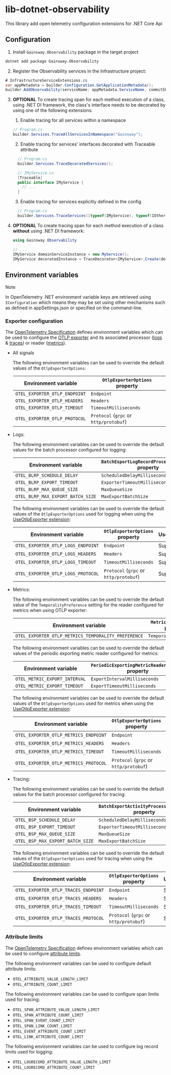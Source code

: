 # lib-dotnet-observability

This library add open telemetry configuration extensions for .NET Core Api

## Configuration

1. Install `Gainsway.Observability` package in the target project

```sh
dotnet add package Gainsway.Observability
```

2. Register the Observability services in the Infrastructure project:

```csharp
# InfrastructureServiceExtensions.cs
var appMetadata = builder.Configuration.GetApplicationMetadata();
builder.AddObservability(serviceName: appMetadata.ServiceName, commitShortSha: appMetadata.CommitShortSha);
```

3. **OPTIONAL** To create tracing span for each method execution of a class, using .NET DI framework, the class's interface needs to be decorated by using one of the following extensions:

   1. Enable tracing for all services within a namespace

   ```csharp
   // Program.cs
   builder.Services.TraceAllServicesInNamespace("Gainsway");
   ```

   2. Enable tracing for services' interfaces decorated with Traceable attribute

   ```csharp
     // Program.cs
     builder.Services.TraceDecoratedServices();
   ```

   ```csharp
     // IMyService.cs
     [Traceable]
     public interface IMyService {
       // ...
     }
   ```

   3. Enable tracing for services explicitly defined in the config

   ```csharp
     // Program.cs
     builder.Services.TraceServices([typeof(IMyService), typeof(IOtherService)]);
   ```

4. **OPTIONAL** To create tracing span for each method execution of a class **without** using .NET DI framework:

   ```csharp
   using Gainsway.Observability

   // ...
   IMyService domainServiceInstance = new MyService();
   IMyService decoratedInstance = TraceDecorator<IMyService>.Create(domainServiceInstance);
   ```

## Environment variables

> [!NOTE]
> In OpenTelemetry .NET environment variable keys are retrieved using
> `IConfiguration` which means they may be set using other mechanisms such as
> defined in appSettings.json or specified on the command-line.

### Exporter configuration

The [OpenTelemetry
Specification](https://github.com/open-telemetry/opentelemetry-specification/)
defines environment variables which can be used to configure the [OTLP
exporter](https://github.com/open-telemetry/opentelemetry-specification/blob/main/specification/protocol/exporter.md)
and its associated processor
([logs](https://github.com/open-telemetry/opentelemetry-specification/blob/main/specification/configuration/sdk-environment-variables.md#batch-logrecord-processor)
&
[traces](https://github.com/open-telemetry/opentelemetry-specification/blob/main/specification/configuration/sdk-environment-variables.md#batch-span-processor))
or reader
([metrics](https://github.com/open-telemetry/opentelemetry-specification/blob/main/specification/configuration/sdk-environment-variables.md#periodic-exporting-metricreader)).

- All signals

  The following environment variables can be used to override the default
  values of the `OtlpExporterOptions`:

  | Environment variable          | `OtlpExporterOptions` property         |
  | ----------------------------- | -------------------------------------- |
  | `OTEL_EXPORTER_OTLP_ENDPOINT` | `Endpoint`                             |
  | `OTEL_EXPORTER_OTLP_HEADERS`  | `Headers`                              |
  | `OTEL_EXPORTER_OTLP_TIMEOUT`  | `TimeoutMilliseconds`                  |
  | `OTEL_EXPORTER_OTLP_PROTOCOL` | `Protocol` (`grpc` or `http/protobuf`) |

- Logs:

  The following environment variables can be used to override the default values
  for the batch processor configured for logging:

  | Environment variable              | `BatchExportLogRecordProcessorOptions` property |
  | --------------------------------- | ----------------------------------------------- |
  | `OTEL_BLRP_SCHEDULE_DELAY`        | `ScheduledDelayMilliseconds`                    |
  | `OTEL_BLRP_EXPORT_TIMEOUT`        | `ExporterTimeoutMilliseconds`                   |
  | `OTEL_BLRP_MAX_QUEUE_SIZE`        | `MaxQueueSize`                                  |
  | `OTEL_BLRP_MAX_EXPORT_BATCH_SIZE` | `MaxExportBatchSize`                            |

  The following environment variables can be used to override the default values
  of the `OtlpExporterOptions` used for logging when using the [UseOtlpExporter
  extension](#enable-otlp-exporter-for-all-signals):

  | Environment variable               | `OtlpExporterOptions` property         | UseOtlpExporter | AddOtlpExporter |
  | ---------------------------------- | -------------------------------------- | --------------- | --------------- |
  | `OTEL_EXPORTER_OTLP_LOGS_ENDPOINT` | `Endpoint`                             | Supported       | Not supported   |
  | `OTEL_EXPORTER_OTLP_LOGS_HEADERS`  | `Headers`                              | Supported       | Not supported   |
  | `OTEL_EXPORTER_OTLP_LOGS_TIMEOUT`  | `TimeoutMilliseconds`                  | Supported       | Not supported   |
  | `OTEL_EXPORTER_OTLP_LOGS_PROTOCOL` | `Protocol` (`grpc` or `http/protobuf`) | Supported       | Not supported   |

- Metrics:

  The following environment variables can be used to override the default value
  of the `TemporalityPreference` setting for the reader configured for metrics
  when using OTLP exporter:

  | Environment variable                                | `MetricReaderOptions` property |
  | --------------------------------------------------- | ------------------------------ |
  | `OTEL_EXPORTER_OTLP_METRICS_TEMPORALITY_PREFERENCE` | `TemporalityPreference`        |

  The following environment variables can be used to override the default values
  of the periodic exporting metric reader configured for metrics:

  | Environment variable          | `PeriodicExportingMetricReaderOptions` property |
  | ----------------------------- | ----------------------------------------------- |
  | `OTEL_METRIC_EXPORT_INTERVAL` | `ExportIntervalMilliseconds`                    |
  | `OTEL_METRIC_EXPORT_TIMEOUT`  | `ExportTimeoutMilliseconds`                     |

  The following environment variables can be used to override the default values
  of the `OtlpExporterOptions` used for metrics when using the [UseOtlpExporter
  extension](#enable-otlp-exporter-for-all-signals):

  | Environment variable                  | `OtlpExporterOptions` property         | UseOtlpExporter | AddOtlpExporter |
  | ------------------------------------- | -------------------------------------- | --------------- | --------------- |
  | `OTEL_EXPORTER_OTLP_METRICS_ENDPOINT` | `Endpoint`                             | Supported       | Not supported   |
  | `OTEL_EXPORTER_OTLP_METRICS_HEADERS`  | `Headers`                              | Supported       | Not supported   |
  | `OTEL_EXPORTER_OTLP_METRICS_TIMEOUT`  | `TimeoutMilliseconds`                  | Supported       | Not supported   |
  | `OTEL_EXPORTER_OTLP_METRICS_PROTOCOL` | `Protocol` (`grpc` or `http/protobuf`) | Supported       | Not supported   |

- Tracing:

  The following environment variables can be used to override the default values
  for the batch processor configured for tracing:

  | Environment variable             | `BatchExportActivityProcessorOptions` property |
  | -------------------------------- | ---------------------------------------------- |
  | `OTEL_BSP_SCHEDULE_DELAY`        | `ScheduledDelayMilliseconds`                   |
  | `OTEL_BSP_EXPORT_TIMEOUT`        | `ExporterTimeoutMilliseconds`                  |
  | `OTEL_BSP_MAX_QUEUE_SIZE`        | `MaxQueueSize`                                 |
  | `OTEL_BSP_MAX_EXPORT_BATCH_SIZE` | `MaxExportBatchSize`                           |

  The following environment variables can be used to override the default values
  of the `OtlpExporterOptions` used for tracing when using the [UseOtlpExporter
  extension](#enable-otlp-exporter-for-all-signals):

  | Environment variable                 | `OtlpExporterOptions` property         | UseOtlpExporter | AddOtlpExporter |
  | ------------------------------------ | -------------------------------------- | --------------- | --------------- |
  | `OTEL_EXPORTER_OTLP_TRACES_ENDPOINT` | `Endpoint`                             | Supported       | Not supported   |
  | `OTEL_EXPORTER_OTLP_TRACES_HEADERS`  | `Headers`                              | Supported       | Not supported   |
  | `OTEL_EXPORTER_OTLP_TRACES_TIMEOUT`  | `TimeoutMilliseconds`                  | Supported       | Not supported   |
  | `OTEL_EXPORTER_OTLP_TRACES_PROTOCOL` | `Protocol` (`grpc` or `http/protobuf`) | Supported       | Not supported   |

### Attribute limits

The [OpenTelemetry
Specification](https://github.com/open-telemetry/opentelemetry-specification/)
defines environment variables which can be used to configure [attribute
limits](https://github.com/open-telemetry/opentelemetry-specification/blob/main/specification/configuration/sdk-environment-variables.md#attribute-limits).

The following environment variables can be used to configure default attribute
limits:

- `OTEL_ATTRIBUTE_VALUE_LENGTH_LIMIT`
- `OTEL_ATTRIBUTE_COUNT_LIMIT`

The following environment variables can be used to configure span limits used
for tracing:

- `OTEL_SPAN_ATTRIBUTE_VALUE_LENGTH_LIMIT`
- `OTEL_SPAN_ATTRIBUTE_COUNT_LIMIT`
- `OTEL_SPAN_EVENT_COUNT_LIMIT`
- `OTEL_SPAN_LINK_COUNT_LIMIT`
- `OTEL_EVENT_ATTRIBUTE_COUNT_LIMIT`
- `OTEL_LINK_ATTRIBUTE_COUNT_LIMIT`

The following environment variables can be used to configure log record limits
used for logging:

- `OTEL_LOGRECORD_ATTRIBUTE_VALUE_LENGTH_LIMIT`
- `OTEL_LOGRECORD_ATTRIBUTE_COUNT_LIMIT`
